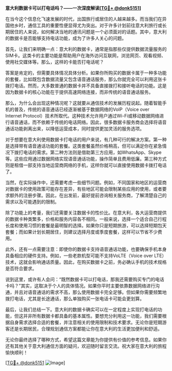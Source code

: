 **意大利数据卡可以打电话吗？——一次深度解读[[TG💪+ @donk5151](https://t.me/s/donk5151)]**

在当今这个信息化飞速发展的时代，出国旅行或居住的人越来越多。而当我们在异国他乡时，通信工具的重要性便显得尤为突出。对于许多计划前往意大利旅行或长期居住的人来说，如何解决当地的通讯问题是一个必须面对的话题。其中，意大利的数据卡是否能够支持电话功能，成为了许多人关心的问题。

首先，让我们来明确一点：意大利的数据卡，通常是指那些仅提供数据流量服务的SIM卡。这类卡的主要功能是帮助用户在海外访问互联网，浏览网页、观看视频、使用社交媒体等。那么，这样的卡能否打电话呢？

答案是肯定的，但需要具体情况具体分析。如果你所购买的数据卡属于一种多功能的套餐，比如既包含数据流量又包含语音通话服务，那么你就完全可以利用这张卡拨打电话。然而，大多数普通的数据卡并不具备直接拨打和接听电话的功能。这是因为数据卡的核心功能在于提供高速网络连接，而非传统的语音通话服务。

那么，为什么会出现这种情况呢？这就要从通信技术的发展历程说起。随着智能手机的普及，传统的语音通话已经逐渐被基于数据网络的VoIP（Voice over Internet Protocol）技术所取代。这种技术允许用户通过Wi-Fi或移动数据网络进行语音通话，而不依赖于传统的电话网络。因此，很多数据卡服务商会选择将语音通话功能剥离出来，以降低运营成本，同时提供更加灵活的服务选项。

对于想要在意大利使用数据卡打电话的用户来说，有几种可行的解决方案。第一种是选择带有语音通话功能的套餐。这类套餐虽然价格稍高，但可以满足你在紧急情况下拨打电话的需求。第二种方法则是借助第三方应用，如WhatsApp、Skype等。这些应用通过数据网络实现语音通话功能，操作简单且费用低廉。第三种方式则是租借一部支持当地运营商网络的手机，这样你就可以直接使用数据卡拨打电话了。

当然，在实际操作中，还需要考虑一些细节问题。例如，不同国家和地区的运营商对数据卡的使用政策可能存在差异，有些地区可能会限制某些应用的使用，或者要求额外的注册步骤。因此，在出发前，最好提前咨询相关服务商，了解清楚自己的需求以及可能遇到的限制。

除了功能上的考量，我们还需要关注数据卡的性价比。在意大利，各大运营商提供的数据卡种类繁多，价格和服务内容各不相同。一般来说，选择一个适合自己行程长度和使用习惯的套餐是最明智的选择。如果你只是短期旅游，可以选择短期包天套餐；而如果计划长期居住，则建议选择月度或季度套餐，这样可以节省不少费用。

此外，还有一点需要注意：即使你的数据卡支持语音通话功能，也要确保手机本身具备相应的硬件支持。例如，一些老款机型可能不支持VoLTE（Voice over LTE）技术，这就会影响通话质量。因此，在购买数据卡之前，务必确认手机的技术规格是否符合要求。

说到这里，或许有人会问：“既然数据卡可以打电话，那我还需要购买专门的电话卡吗？”其实，这取决于个人的具体情况。如果你平时主要依靠数据网络进行沟通，并且对语音通话的需求不高，那么使用数据卡完全足够。但如果你需要频繁地拨打电话，尤其是长途通话，那么单独购买一张电话卡可能会更划算。

最后，让我们总结一下。意大利的数据卡确实可以在一定程度上实现打电话的功能，但这并非所有数据卡都具备的基本属性。要想充分利用这一功能，我们需要根据自身需求选择合适的套餐，并注意相关的使用限制和技术要求。无论你是短期游客还是长期居民，合理规划通信方案都能让你在意大利的生活更加便利和舒适。

无论你最终选择了哪种方式，希望这篇文章能为你提供有价值的参考信息。如果你还有其他关于意大利通信方面的疑问，欢迎随时留言交流。祝大家在意大利的旅程愉快顺利！

[[TG💪+ @donk5151](https://t.me/s/donk5151) ![Image](https://i.postimg.cc/rwNCRYN7/Snipaste-2025-04-30-17-27-05.png)]